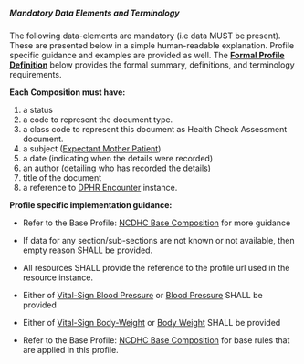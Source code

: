 ##### Mandatory Data Elements and Terminology


The following data-elements are mandatory (i.e data MUST be present). These are presented below in a simple human-readable explanation.  Profile specific guidance and examples are provided as well.  The [**Formal Profile Definition**](#profile) below provides the  formal summary, definitions, and  terminology requirements.  

**Each Composition must have:**

1.  a status  
1.  a code to represent the document type.
1.  a class code to represent this document as Health Check Assessment document.
1.  a subject ([Expectant Mother Patient])
1.  a date (indicating when the details were recorded)
1.	an author (detailing who has recorded the details)
1.  title of the document
1.  a reference to [DPHR Encounter] instance.


**Profile specific implementation guidance:**
* Refer to the Base Profile: [NCDHC Base Composition] for more guidance 
* If data for any section/sub-sections are not known or not available, then empty reason SHALL be provided.
* All resources SHALL provide the reference to the profile url used in the resource instance.
* Either of [Vital-Sign Blood Pressure](StructureDefinition-ncdhc-observation-vitalsign-bp.html) or [Blood Pressure](StructureDefinition-ncdhc-observation-bp.html) SHALL be provided
* Either of [Vital-Sign Body-Weight](StructureDefinition-ncdhc-observation-vitalsign-bodyweight.html) or [Body Weight](StructureDefinition-ncdhc-observation-bodyweight.html) SHALL be provided


* Refer to the Base Profile: [NCDHC Base Composition] for base rules that are applied in this profile. 

[NCDHC Base Composition]: StructureDefinition-ncdhc-composition-base.html
[Expectant Mother Patient]: StructureDefinition-ncdhc-patient-expectant-mother.html
[DPHR Encounter]: StructureDefinition-ncdhc-dphr-encounter.html